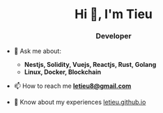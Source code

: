 

<h1 align="center">Hi 👋, I'm Tieu</h1>
<h3 align="center">Developer</h3>


- 💬 Ask me about:
  - **Nestjs, Solidity, Vuejs, Reactjs, Rust, Golang**
  - **Linux, Docker, Blockchain**

- 📫 How to reach me **letieu8@gmail.com**

- 📄 Know about my experiences [letieu.github.io](https://coingen20.netlify.app/)
